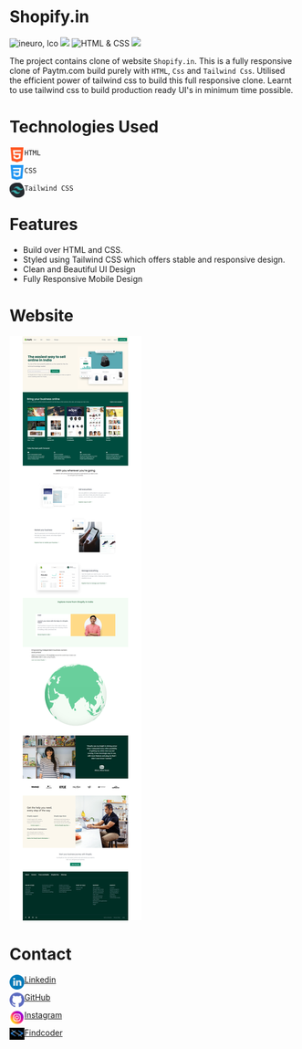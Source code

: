 # Shopify.in

![ineuro, lco](https://img.shields.io/badge/iNeuron-LCO-blue)
![](https://img.shields.io/badge/React%20Js-Tailwind%20CSS-brightgreen)
![HTML & CSS](https://img.shields.io/badge/HTML-CSS-green)
![](https://img.shields.io/badge/FindCoder-Full%20Stack%20Js%20Bootcamp-yellow)

The project contains clone of website `Shopify.in`. This is a fully responsive clone of Paytm.com build purely with `HTML`, `Css` and `Tailwind Css`. Utilised the efficient power of tailwind css to build this full responsive clone. 
Learnt to use tailwind css to build production ready UI's in minimum time possible. 



# Technologies Used

<img align="left" alt="HTML5" width="26px" src="./readmeAssets/html-5.png" /> `HTML`


<img align="left" alt="CSS3" width="26px" src="./readmeAssets/css-3.png" /> `CSS`


<img align="left" alt="Tailwind CSS" width="26px" src="./readmeAssets/Tailwind.png" /> `Tailwind CSS`

# Features
 - Build over HTML and CSS.
 - Styled using Tailwind CSS which offers stable and responsive design.
 - Clean and Beautiful UI Design
 - Fully Responsive Mobile Design

 # Website
 ![](./screenshots/fullpage.png)



 


 # Contact

 <img align="left" alt="HTML5" width="26px" src="./readmeAssets/linkedin.png" /> [Linkedin](https://www.linkedin.com/in/deepaksingh5219/)


<img align="left" alt="CSS3" width="26px" src="./readmeAssets/github.png" /> [GitHub](https://github.com/deepak-singh5219/)



<img align="left" alt="JavaScript" width="26px" src="./readmeAssets/instagram.png" /> [Instagram](https://www.instagram.com/deepak_singh_5219/)

<img align="left" alt="React Js" width="26px" src="./readmeAssets/findcoder.png" /> [Findcoder](https://www.findcoder.io/u/deepaksingh5219)


